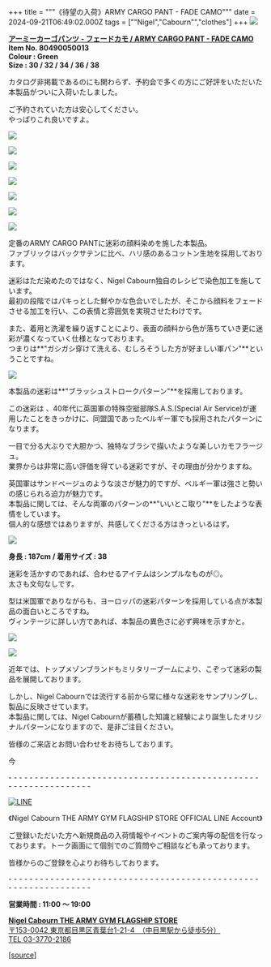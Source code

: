 +++
title = """《待望の入荷》ARMY CARGO PANT -  FADE CAMO"""
date = 2024-09-21T06:49:02.000Z
tags = ["\"Nigel","Cabourn\"","clothes"]
+++
![](https://cdn.shopify.com/s/files/1/0094/9295/5196/files/IMG_0170_6b6fadd2-60ad-4f39-afd2-a794d5c57914_480x480.jpg?v=1726887374)

**[アーミーカーゴパンツ - フェードカモ / ARMY CARGO PANT - FADE CAMO](https://cabourn.jp/products/80490050013 "アーミーカーゴパンツ - フェードカモ / ARMY CARGO PANT - FADE CAMO")  
Item No. 80490050013  
Colour : Green  
Size : 30 / 32 / 34 / 36 / 38** 

カタログ非掲載であるのにも関わらず、予約会で多くの方にご好評をいただいた本製品がついに入荷いたしました。

ご予約されていた方は安心してください。  
やっぱりこれ良いですよ。

![](https://cdn.shopify.com/s/files/1/0094/9295/5196/files/DSC1302_480x480.jpg?v=1726887511)

![](https://cdn.shopify.com/s/files/1/0094/9295/5196/files/DSC1305_480x480.jpg?v=1726887508)

![](https://cdn.shopify.com/s/files/1/0094/9295/5196/files/DSC1350_480x480.jpg?v=1726887512)

![](https://cdn.shopify.com/s/files/1/0094/9295/5196/files/DSC1354_37aafaa7-b971-4c41-a26a-575812cc777e_480x480.jpg?v=1726888345)

![](https://cdn.shopify.com/s/files/1/0094/9295/5196/files/DSC1292_480x480.jpg?v=1726887512)

![](https://cdn.shopify.com/s/files/1/0094/9295/5196/files/DSC1327_480x480.jpg?v=1726887512)

![](https://cdn.shopify.com/s/files/1/0094/9295/5196/files/DSC1324_480x480.jpg?v=1726887512)

定番のARMY CARGO PANTに迷彩の顔料染めを施した本製品。  
ファブリックはバックサテンに比べ、ハリ感のあるコットン生地を採用しております。

迷彩はただ染めたのではなく、Nigel Cabourn独自のレシピで染色加工を施しています。  
最初の段階ではパキっとした鮮やかな色合いでしたが、そこから顔料をフェードさせる加工を行い、この表情と雰囲気を実現させたわけです。

また、着用と洗濯を繰り返すことにより、表面の顔料から色が落ちていき更に迷彩が濃くなっていく仕様となっております。  
つまりは**"ガシガシ穿けて洗える、むしろそうした方が好ましい軍パン"**ということですね。

![](https://cdn.shopify.com/s/files/1/0094/9295/5196/files/DSC1262_480x480.jpg?v=1726887587)

本製品の迷彩は**"ブラッシュストロークパターン"**を採用しております。

この迷彩は 、40年代に英国軍の特殊空挺部隊S.A.S.(Special Air Service)が運用したことをきっかけに、同盟国であったベルギー軍でも採用されたパターンになります。

一目で分る大ぶりで大胆かつ、独特なブラシで描いたような美しいカモフラージュ。  
業界からは非常に高い評価を得ている迷彩ですが、その理由が分かりますね。

英国軍はサンドベージュのような淡さが魅力的ですが、ベルギー軍は強さと勢いの感じられる迫力が魅力です。  
本製品に関しては、そんな両軍のパターンの**"いいとこ取り"**をしたような表情をしています。  
個人的な感想ではありますが、共感してくださる方はきっといるはず。

![](https://cdn.shopify.com/s/files/1/0094/9295/5196/files/FullSizeRender_bb8d4051-e79d-4b60-a36c-49ee4e958363_480x480.jpg?v=1726899034)

**身長 : 187cm / 着用サイズ : 38**

迷彩を活かすのであれば、合わせるアイテムはシンプルなものが◎。  
太さも文句なしです。

型は米国軍でありながらも、ヨーロッパの迷彩パターンを採用している点が本製品の面白いところですね。  
ヴィンテージに詳しい方であれば、本製品の異色さに必ず興味を示すかと。

![](https://cdn.shopify.com/s/files/1/0094/9295/5196/files/DSC1317_480x480.jpg?v=1726887701)

![](https://cdn.shopify.com/s/files/1/0094/9295/5196/files/DSC1345_480x480.jpg?v=1726901301)

近年では、トップメゾンブランドもミリタリーブームにより、こぞって迷彩の製品を展開しております。

しかし、Nigel Cabournでは流行する前から常に様々な迷彩をサンプリングし、製品に反映させています。  
本製品に関しては、Nigel Cabournが蓄積した知識と経験により誕生したオリジナルパターンになりますので、是非ご注目ください。

皆様のご来店とお問い合わせをお待ちしております。

今

\- - - - - - - - - - - - - - - - - - - - - - - - - - - - - - - - - - - - - - - - - - - - - - - - - - - - - - - - - - - - - - - -  

[![LINE](https://cdn.shopify.com/s/files/1/0094/9295/5196/files/ja_600x600.png?v=1631941030)](https://lin.ee/NpdpRpF)

《Nigel Cabourn THE ARMY GYM FLAGSHIP STORE OFFICIAL LINE Account》

ご登録いただいた方へ新規商品の入荷情報やイベントのご案内等の配信を行なっております。トーク画面にて個別でのご質問やご相談なども承っております。

皆様からのご登録を心よりお待ちしております。

\- - - - - - - - - - - - - - - - - - - - - - - - - - - - - - - - - - - - - - - - - - - - - - - - - - - - - - - - - - - - - - - - 

**営業時間 : 11:00 〜 19:00**

[**Nigel Cabourn THE ARMY GYM FLAGSHIP STORE**](https://cabourn.jp/pages/flagship)  
[〒153-0042 東京都目黒区青葉台1-21-4　（中目黒駅から徒歩5分）](https://cabourn.jp/pages/flagship)  
[TEL 03-3770-2186](https://cabourn.jp/pages/flagship)

[[source]](https://cabourn.jp/blogs/shop-info/flagship20240921)
